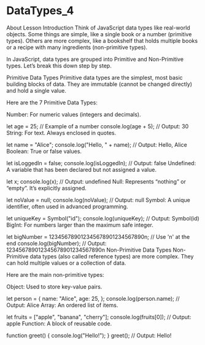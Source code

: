 # DataTypes_4
About Lesson
Introduction
Think of JavaScript data types like real-world objects. Some things are simple, like a single book or a number (primitive types). Others are more complex, like a bookshelf that holds multiple books or a recipe with many ingredients (non-primitive types).

In JavaScript, data types are grouped into Primitive and Non-Primitive types. Let’s break this down step by step.

Primitive Data Types
Primitive data types are the simplest, most basic building blocks of data. They are immutable (cannot be changed directly) and hold a single value.

Here are the 7 Primitive Data Types:

Number: For numeric values (integers and decimals).

let age = 25; // Example of a number
console.log(age + 5); // Output: 30
String: For text. Always enclosed in quotes.

let name = "Alice";
console.log("Hello, " + name); // Output: Hello, Alice
Boolean: True or false values.

let isLoggedIn = false;
console.log(isLoggedIn); // Output: false
Undefined: A variable that has been declared but not assigned a value.

let x;
console.log(x); // Output: undefined
Null: Represents “nothing” or “empty”. It’s explicitly assigned.

let noValue = null;
console.log(noValue); // Output: null
Symbol: A unique identifier, often used in advanced programming.

let uniqueKey = Symbol("id");
console.log(uniqueKey); // Output: Symbol(id)
BigInt: For numbers larger than the maximum safe integer.

let bigNumber = 123456789012345678901234567890n; // Use 'n' at the end
console.log(bigNumber); // Output: 123456789012345678901234567890n
Non-Primitive Data Types
Non-Primitive data types (also called reference types) are more complex. They can hold multiple values or a collection of data.

Here are the main non-primitive types:

Object: Used to store key-value pairs.

let person = {
    name: "Alice",
    age: 25,
};
console.log(person.name); // Output: Alice
Array: An ordered list of items.

let fruits = ["apple", "banana", "cherry"];
console.log(fruits[0]); // Output: apple
Function: A block of reusable code.

function greet() {
    console.log("Hello!");
}
greet(); // Output: Hello!